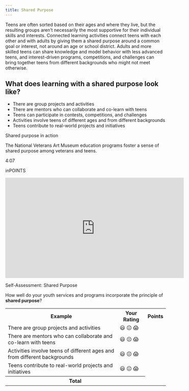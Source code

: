 ```yaml
---
title: Shared Purpose
---
```


Teens are often sorted based on their ages and where they live, but the resulting groups aren’t necessarily the most supportive for their individual skills and interests. Connected learning activities connect teens with each other and with adults by giving them a shared purpose around a common goal or interest, not around an age or school district. Adults and more skilled teens can share knowledge and model behavior with less advanced teens, and interest-driven programs, competitions, and challenges can bring together teens from different backgrounds who might not meet otherwise.

## What does learning with a shared purpose look like? 
* There are group projects and activities
* There are mentors who can collaborate and co-learn with teens
* Teens can participate in contests, competitions, and challenges
* Activities involve teens of different ages and from different backgrounds
* Teens contribute to real-world projects and initiatives 

<div class="case_study_box">
  <p class="box-title">Shared purpose in action</p>
  <p>The National Veterans Art Museum education programs foster a sense of shared purpose among veterans and teens.</p>
  <p class="videotime">4:07</p><p class="source">inPOINTS</p>
  <div class="video">
  <iframe width="560" height="315" src="https://www.youtube.com/embed/CkqyRzRehbM" frameborder="0" allow="autoplay; encrypted-media" allowfullscreen></iframe></div>
</div>

<div class="reflection">
	<p>Self-Assessment: Shared Purpose</p>
	<p>How well do your youth services and programs incorporate the principle of <b>shared purpose</b>?</p>
	<table class="worksheet">
		<tr>
			<th>Example</th>
			<th>Your Rating</th>
			<th>Points</th>
		</tr>
		<tr>
			<td>There are group projects and activities</td>
			<td>😃 😐 😱</td>
			<td></td>
		</tr>
		<tr>
			<td>There are mentors who can collaborate and co-learn with teens</td>
			<td>😃 😐 😱</td>
			<td></td>
		</tr>
		<tr>
			<td>Activities involve teens of different ages and from different backgrounds</td>
			<td>😃 😐 😱</td>
			<td></td>
		</tr>
		<tr>
			<td>Teens contribute to real-world projects and initiatives</td>
			<td>😃 😐 😱</td>
			<td></td>
		</tr>
		<tr>
			<th colspan="2">Total</th>
			<td></td>
		</tr>
	</table>
</div>
